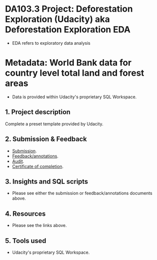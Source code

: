 # DA103.3 Project: Deforestation Exploration (Udacity) aka Deforestation Exploration EDA
* EDA refers to exploratory data analysis
# Metadata: World Bank data for country level total land and forest areas
* Data is provided within Udacity's proprietary SQL Workspace.

## 1. Project description
Complete a preset template provided by Udacity. 

## 2. Submission & Feedback
 * [Submission](https://github.com/coderedstorage/deforestation_exploration/blob/main/Deforestation%20Exploration%20Project%20Template%20AK_Submission.pdf).
 * [Feedback/annotations](https://github.com/coderedstorage/deforestation_exploration/blob/main/Deforestation_Exploration_Project_Template_AK_Feedback.pdf).
 * [Audit](https://github.com/coderedstorage/deforestation_exploration/blob/main/Deforestation_Exploration_Audit.pdf).
 * [Certificate of completion](https://learn.udacity.com/view-certificate/cd12500).

## 3. Insights and SQL scripts
 * Please see either the submission or feedback/annotations documents above.

## 4. Resources
  * Please see the links above.

## 5. Tools used
  * Udacity's proprietary SQL Workspace.

